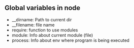 ## Global variables in node

- __dirname: Path to current dir
- __filename: file name
- require: function to use modules
- module: Info about current module (file)
- process: Info about env where program is being executed
